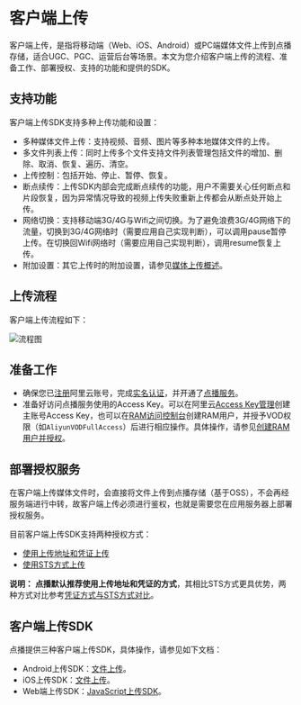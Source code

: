 # 客户端上传

客户端上传，是指将移动端（Web、iOS、Android）或PC端媒体文件上传到点播存储，适合UGC、PGC、运营后台等场景。本文为您介绍客户端上传的流程、准备工作、部署授权、支持的功能和提供的SDK。

## 支持功能

客户端上传SDK支持多种上传功能和设置：

-   多种媒体文件上传：支持视频、音频、图片等多种本地媒体文件的上传。
-   多文件列表上传：同时上传多个文件支持文件列表管理包括文件的增加、删除、取消、恢复、遍历、清空。
-   上传控制：包括开始、停止、暂停、恢复。
-   断点续传：上传SDK内部会完成断点续传的功能，用户不需要关心任何断点和片段恢复，因为异常情况导致的视频上传失败重新上传都会从断点处开始上传。
-   网络切换：支持移动端3G/4G与Wifi之间切换。为了避免浪费3G/4G网络下的流量，切换到3G/4G网络时（需要应用自己实现判断），可以调用pause暂停上传。在切换回Wifi网络时（需要应用自己实现判断），调用resume恢复上传。
-   附加设置：其它上传时的附加设置，请参见[媒体上传概述](/intl.zh-CN/开发指南/媒体上传/概述.md)。

## 上传流程

客户端上传流程如下：

![流程图](https://static-aliyun-doc.oss-accelerate.aliyuncs.com/assets/img/zh-CN/6765664061/p179942.png)

## 准备工作

-   确保您已[注册](https://account.aliyun.com/register/register.htm?oauth_callback=https://vod.console.aliyun.com/&lang=zh)阿里云账号，完成[实名认证](https://help.aliyun.com/knowledge_list/37170.html)，并开通了[点播服务](https://www.aliyun.com/product/vod)。
-   准备好访问点播服务使用的Access Key。可以在阿里云[Access Key管理](https://ak-console.aliyun.com/?spm=5176.doc57741.2.8.uLYY2M#/accesskey)创建主账号Access Key，也可以在[RAM访问控制台](https://ram.console.aliyun.com/?spm=5176.doc57741.2.2.fQnI2T#/user/list)创建RAM用户，并授予VOD权限（如`AliyunVODFullAccess`）后进行相应操作。具体操作，请参见[创建RAM用户并授权](/intl.zh-CN/开发指南/账号和授权/创建RAM用户并授权.md)。

## 部署授权服务

在客户端上传媒体文件时，会直接将文件上传到点播存储（基于OSS），不会再经服务端进行中转，故客户端上传必须进行鉴权，也就是需要您在应用服务器上部署授权服务。

目前客户端上传SDK支持两种授权方式：

-   [使用上传地址和凭证上传](/intl.zh-CN/上传SDK/客户端上传/使用上传地址和凭证上传.md)
-   [使用STS方式上传](/intl.zh-CN/上传SDK/客户端上传/使用STS方式上传.md)

**说明：** **点播默认推荐使用上传地址和凭证的方式**，其相比STS方式更具优势，两种方式对比参考[凭证方式与STS方式对比](/intl.zh-CN/开发指南/账号和授权/凭证方式与STS方式对比.md)。

## 客户端上传SDK

点播提供三种客户端上传SDK，具体操作，请参见如下文档：

-   Android上传SDK：[文件上传](/intl.zh-CN/上传SDK/客户端上传/Android上传SDK/文件上传.md)。
-   iOS上传SDK：[文件上传](/intl.zh-CN/上传SDK/客户端上传/iOS上传SDK/文件上传.md)。
-   Web端上传SDK：[JavaScript上传SDK](/intl.zh-CN/上传SDK/客户端上传/JavaScript上传SDK.md)。

